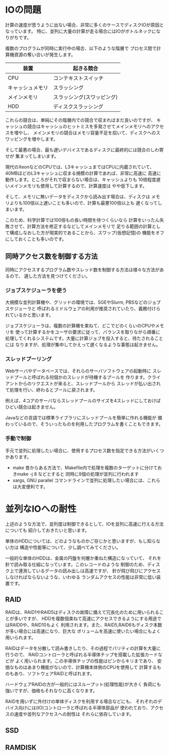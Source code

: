 # IOの問題

計算の速度が思うように出ない場合、非常に多くのケースでディスクIOが原因となっています。
特に、並列に大量の計算が走る場合にはIOがボトルネックになりがちです。

複数のプログラムが同時に実行中の場合、以下のような階層で
プロセス間で計算機資源の奪い合いが発生します。

| 装置 | 起きる競合 |
| ------------- | ------------- |
| CPU | コンテキストスイッチ |
| キャッシュメモリ | スラッシング |
| メインメモリ | スラッシング(スワッピング) |
| HDD | ディスクスラッシング |

これらの競合は、単純にその階層内での競合で収まればまだ良いのですが、
キャッシュの競合はキャッシュのヒットミスを多発させてメインメモリへのアクセスを増やし、
メインメモリの競合はメモリ容量不足を招いて、ディスクへのスワッピングを増やします。

そして最悪の場合、最も遅いデバイスであるディスクに最終的には競合のしわ寄せが
集まってしまいます。

現代のXeonなどのCPUでは、L3キャッシュまではCPUに内蔵されていて、
40MBほどのL3キャッシュに収まる規模の計算であれば、非常に高速に
高速に動作します。ところがそれで収まらない場合は、キャッシュよりも
10倍程度遅いメインメモリも使用して計算するので、計算速度は
やや低下します。

そして、メモリに無いデータをディスクから読み出す場合は、ディスクは
メモリよりも100倍以上遅いことも多いので、計算も最悪100倍以上も
遅くなってしまいます。

このため、科学計算では100倍もの長い時間を待つくらいなら
計算をいったん失敗させて、計算方法を修正するなどしてメインメモリで
足りる範囲の計算として構成しなおした方が現実的であることから、スワップ(仮想記憶)の
機能をオフにしておくことも多いのです。

## 同時アクセス数を制御する方法

同時にアクセスするプログラム数やスレッド数を制御する方法は様々な方法があるので、
適した方法を見つけてください。

### ジョブスケジューラを使う
大規模な並列計算機や、グリッドの環境では、SGEやSlurm, PBSなどのジョブスケジューラと
呼ばれるミドルウェアの利用が推奨されていたり、義務付けられているかと思います。

ジョブスケジューラは、複数の計算機を束ねて、どこでどのくらいのCPUやメモリを
使って計算するかをユーザの要求に従って、バランスを取りながら順番に
処理してくれるシステムです。大量に計算ジョブを投入すると、待たされることには
なりますが、処理が集中してかえって遅くなるような事態は起きません。

### スレッドプーリング
Webサーバやデータベースでは、それらのサーバソフトウェアの起動時に
スレッドプールと呼ばれる何個かのスレッドが待機するプールを
作ります。クライアントからのリクエストが来ると、スレッドプールから
スレッドが払い出されて処理を行い、終わるとプールに戻されます。

例えば、4コアのサーバならスレッドプールのサイズを4スレッドにしておけば
ひどい競合は起きません。

Javaなどの言語では標準ライブラリにスレッドプールを簡単に作れる機能が
備わっているので、そういったものを利用したプログラムを書くこともできます。

### 手動で制御
手元で並列に処理したい場合に、使用するプロセス数を指定できる方法がいくつかあります。
- make
  昔からある方法で、Makefile内で処理を複数のターゲットに分けておきmake -j 8 などとすると
  同時に8個の処理が並列に行われます
- xargs, GNU parallel
  コマンドラインで並列に処理したい場合には、これらは大変便利です。

# 並列なIOへの耐性
上述のような方法で、並列度は制御できるとして、IOを並列に高速に行える方法についても
紹介しておきたいと思います。

単体のHDDについては、どのようなものかご存じかと思いますが、もし知らない方は
構造や性能等について、少し調べてみてください。

一般的な単体のHDDは、金属の円盤を何層か重ねた構造になっていて、
それを針で読み取る仕組になっています。このレコードのような
制御のため、ディスク上で連測しているデータの読み出しは高速ですが、
針が飛び飛びにアクセスしなければならないような、いわゆる
ランダムアクセスの性能は非常に低い装置です。

## RAID
RAIDは、RAID1やRAID5はディスクの故障に備えて冗長化のために用いられることが多いですが、
HDDを複数個束ねて高速にアクセスできるようにする用途ではRAID0や、RAID10もよく
利用されます。また、RAID5,RAID6もディスク本数が多い場合には高速になり、巨大な
ボリュームを高速に使いたい場合にもよく用いられます。

RAIDはデータを分散して読み書きしたり、その過程でパリティの計算を大量に行うので、
RAIDコントローラと呼ばれる半導体チップを搭載した拡張カードなどが
よく用いられます。この半導体チップの性能はピンからキリまであり、
安価なものはあまり機能がないので、計算機本体側のCPUを使用して
計算するものもあり、ソフトウェアRAIDと呼ばれます。

ハードウェアRAIDの方が一般的にはスループット(処理性能)が大きく
負荷にも強いですが、価格もそれなりに高くなります。

RAIDを用いずに外付けの単体ディスクを利用する場合などにも、
それぞれのデバイス向けには(IO)コントローラと呼ばれる半導体部品が
使われており、アクセスの速度や並列なアクセスへの耐性は
それらに依存しています。

## SSD

## RAMDISK
